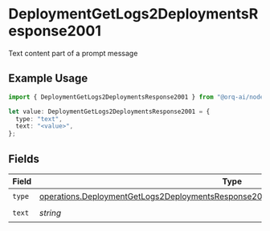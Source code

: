 # DeploymentGetLogs2DeploymentsResponse2001

Text content part of a prompt message

## Example Usage

```typescript
import { DeploymentGetLogs2DeploymentsResponse2001 } from "@orq-ai/node/models/operations";

let value: DeploymentGetLogs2DeploymentsResponse2001 = {
  type: "text",
  text: "<value>",
};
```

## Fields

| Field                                                                                                                                                                                            | Type                                                                                                                                                                                             | Required                                                                                                                                                                                         | Description                                                                                                                                                                                      |
| ------------------------------------------------------------------------------------------------------------------------------------------------------------------------------------------------ | ------------------------------------------------------------------------------------------------------------------------------------------------------------------------------------------------ | ------------------------------------------------------------------------------------------------------------------------------------------------------------------------------------------------ | ------------------------------------------------------------------------------------------------------------------------------------------------------------------------------------------------ |
| `type`                                                                                                                                                                                           | [operations.DeploymentGetLogs2DeploymentsResponse200ApplicationJSONResponseBodyDataType](../../models/operations/deploymentgetlogs2deploymentsresponse200applicationjsonresponsebodydatatype.md) | :heavy_check_mark:                                                                                                                                                                               | N/A                                                                                                                                                                                              |
| `text`                                                                                                                                                                                           | *string*                                                                                                                                                                                         | :heavy_check_mark:                                                                                                                                                                               | N/A                                                                                                                                                                                              |